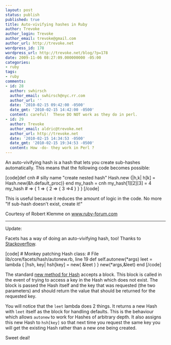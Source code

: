 ```yaml
---
layout: post
status: publish
published: true
title: Auto-vivifying hashes in Ruby
author: Trevoke
author_login: Trevoke
author_email: trevoke@gmail.com
author_url: http://trevoke.net
wordpress_id: 178
wordpress_url: http://trevoke.net/blog/?p=178
date: 2009-11-06 08:27:09.000000000 -05:00
categories:
- ruby
tags:
- ruby
comments:
- id: 28
  author: swhirsch
  author_email: swhirsch@nyc.rr.com
  author_url: ''
  date: '2010-02-15 09:42:00 -0500'
  date_gmt: '2010-02-15 14:42:00 -0500'
  content: careful!  These DO NOT work as they do in perl.
- id: 29
  author: Trevoke
  author_email: aldric@trevoke.net
  author_url: http://trevoke.net
  date: '2010-02-15 14:34:53 -0500'
  date_gmt: '2010-02-15 19:34:53 -0500'
  content: How -do- they work in Perl ?
---
```

An auto-vivifying hash is a hash that lets you create sub-hashes automatically. This means that the following code becomes possible:

[code]def cnh # silly name &quot;create nested hash&quot;
  Hash.new {|h,k| h[k] = Hash.new(&amp;h.default_proc)}
end
my_hash = cnh
my_hash[1][2][3] = 4
my_hash # =&gt; { 1 =&gt; { 2 =&gt; { 3 =&gt;4 } } }
[/code]

This is useful because it reduces the amount of logic in the code. No more "If sub-hash doesn't exist, create it!"

Courtesy of Robert Klemme on www.ruby-forum.com

_____

Update:

Facets has a way of doing an auto-vivifying hash, too! Thanks to <a href="http://stackoverflow.com/questions/1503671/ruby-hash-autovivification-facets">Stackoverflow</a>.
<div>
<div>[code]
# Monkey patching Hash class:
# File lib/core/facets/hash/autonew.rb, line 19
  def self.autonew(*args)
    leet = lambda { |hsh, key| hsh[key] = new( &amp;leet ) }
    new(*args,&amp;leet)
  end
[/code]

</div>
</div>
<div>
<div>
<div>

The standard <a rel="nofollow" href="http://ruby-doc.org/core/classes/Hash.html#M002840">new  method for Hash</a> accepts a block. This block is called in the event  of trying to access a key in the Hash which does not exist. The block is  passed the Hash itself and the key that was requested (the two  parameters) and should return the value that should be returned for the  requested key.

You will notice that the <code>leet</code> lambda does 2 things. It  returns a new Hash with <code>leet</code> itself as the block for  handling defaults. This is the behaviour which allows <code>autonew</code> to work for Hashes of arbitrary depth. It also assigns this new Hash to  <code>hsh[key]</code> so that next time you request the same key you  will get the existing Hash rather than a new one being created.

Sweet deal!

</div>
</div>
</div>
